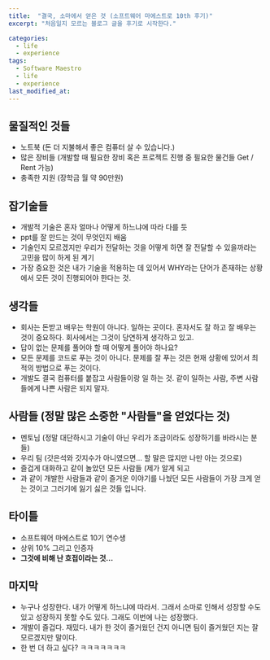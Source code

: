```yaml
---
title:  "결국, 소마에서 얻은 것 (소프트웨어 마에스트로 10th 후기)"
excerpt: "처음일지 모르는 블로그 글을 후기로 시작한다."

categories:
  - life
  - experience
tags:
  - Software Maestro
  - life
  - experience
last_modified_at: 
---
```


## 물질적인 것들

- 노트북 (돈 더 지불해서 좋은 컴퓨터 살 수 있습니다.)
- 많은 장비들 (개발할 때 필요한 장비 혹은 프로젝트 진행 중 필요한 물건들 Get / Rent 가능)
- 충족한 지원 (장학금 월 약 90만원)

## 잡기술들

- 개발적 기술은 혼자 얼마나 어떻게 하느냐에 따라 다를 듯
- ppt를 잘 만드는 것이 무엇인지 배움
- 기술인지 모르겠지만 우리가 전달하는 것을 어떻게 하면 잘 전달할 수 있을까라는 고민을 많이 하게 된 계기
- 가장 중요한 것은 내가 기술을 적용하는 데 있어서 WHY라는 단어가 존재하는 상황에서 모든 것이 진행되어야 한다는 것.

## 생각들

- 회사는 돈받고 배우는 학원이 아니다. 일하는 곳이다. 
혼자서도 잘 하고 잘 배우는 것이 중요하다. 회사에서는 그것이 당연하게 생각하고 있고.
- 답이 없는 문제를 풀어야 할 때 어떻게 풀어야 하나요?
- 모든 문제를 코드로 푸는 것이 아니다. 문제를 잘 푸는 것은 현재 상황에 있어서 최적의 방법으로 푸는 것이다.
- 개발도 결국 컴퓨터를 붙잡고 사람들이랑 일 하는 것. 
같이 일하는 사람, 주변 사람들에게 나쁜 사람은 되지 말자.

## 사람들 (정말 많은 소중한 "사람들"을 얻었다는 것)

- 멘토님 (정말 대단하시고 기술이 아닌 우리가 조금이라도 성장하기를 바라시는 분들)
- 우리 팀 (갓은석와 갓지수가 아니였으면... 할 말은 많지만 나만 아는 것으로)
- 즐겁게 대화하고 같이 놀았던 모든 사람들 (제가 알게 되고
- 과 같이 개발한 사람들과 같이 즐거운 이야기를 나눴던 모든 사람들이 가장 크게 얻는 것이고 그러기에 잃기 싫은 것들 입니다.

## 타이틀

- 소프트웨어 마에스트로 10기 연수생
- 상위 10% 그리고 인증자
- **그것에 비해 난 흐접이라는 것...**

## 마지막

- 누구나 성장한다. 내가 어떻게 하느냐에 따라서. 
그래서 소마로 인해서 성장할 수도 있고 성장하지 못할 수도 있다. 그래도 이번에 나는 성장했다.
- 개발이 즐겁다. 재밌다. 내가 한 것이 즐거웠던 건지 아니면 팀이 즐거웠던 지는 잘 모르겠지만 말이다.
- 한 번 더 하고 싶다? ㅋㅋㅋㅋㅋㅋㅋ